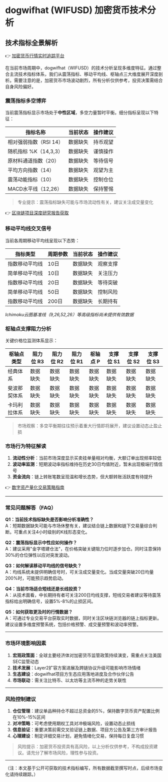 # dogwifhat (WIFUSD) 加密货币技术分析

## 技术指标全景解析
👉 [加密货币行情实时追踪平台](https://bit.ly/okx_welcome)

在当前市场周期中，dogwifhat（WIFUSD）的技术分析呈现多维度特征。通过整合主流技术指标体系，我们从震荡指标、移动平均线、枢轴点三大维度展开深度剖析。需要注意的是，加密货币市场波动剧烈，所有分析仅供参考，投资决策需结合自身风险偏好。

### 震荡指标多空博弈
当前震荡指标显示市场处于**中性区域**，多空力量暂时平衡。细分指标呈现以下特征：

| 指标名称                          | 当前状态 | 操作建议 |
|-----------------------------------|----------|----------|
| 相对强弱指数（RSI 14）            | 数据缺失 | 持币观望 |
| 随机指标 %K（14,3,3）             | 数据缺失 | 谨慎操作 |
| 原材料通道指数（20）              | 数据缺失 | 等待信号 |
| 平均方向指数（14）                | 数据缺失 | 观望为主 |
| 震荡动能指标（10）                | 数据缺失 | 控制仓位 |
| MACD水平线（12,26）               | 数据缺失 | 保持警惕 |

> 专业提示：震荡指标缺失可能与市场流动性有关，建议关注成交量变化

👉 [区块链项目深度研究报告获取](https://bit.ly/okx_welcome)

### 移动平均线交叉信号
当前各周期移动平均线呈现以下态势：

| 指标类型          | 周期参数     | 当前状态 | 操作建议 |
|-------------------|--------------|----------|----------|
| 指数移动平均线    | 10日         | 数据缺失 | 观察支撑 |
| 简单移动平均线    | 10日         | 数据缺失 | 关注压力 |
| 指数移动平均线    | 20日         | 数据缺失 | 等待突破 |
| 简单移动平均线    | 50日         | 数据缺失 | 控制风险 |
| 指数移动平均线    | 200日       | 数据缺失 | 长期持有 |

*Ichimoku云图基准线（9,26,52,26）等高级指标尚未提供有效数据*

### 枢轴点支撑阻力分析
关键价格位监测体系显示：

| 枢轴点类型   | 阻力位 R3 | 阻力位 R2 | 阻力位 R1 | 枢轴点 P | 支撑位 S1 | 支撑位 S2 | 支撑位 S3 |
|--------------|-----------|-----------|-----------|----------|-----------|-----------|-----------|
| 经典体系     | 数据缺失  | 数据缺失  | 数据缺失  | 数据缺失 | 数据缺失  | 数据缺失  | 数据缺失  |
| 斐波那契体系 | 数据缺失  | 数据缺失  | 数据缺失  | 数据缺失 | 数据缺失  | 数据缺失  | 数据缺失  |
| 卡玛利拉体系 | 数据缺失  | 数据缺失  | 数据缺失  | 数据缺失 | 数据缺失  | 数据缺失  | 数据缺失  |

> 市场观察：多空平衡期往往预示着重大行情即将展开，建议设置动态止盈止损

### 市场行为特征解读

1. **流动性分析**：当前市场深度显示买卖挂单量相对均衡，大额订单出现频率较低
2. **波动率监测**：短期波动率指标维持在历史30日均值附近，暂未出现极端行情信号
3. **资金流向**：链上转账笔数呈现温和增长态势，但大额转账活跃度有待提升

👉 [数字资产量化交易策略指南](https://bit.ly/okx_welcome)

---

### 常见问题解答（FAQ）

**Q1：当前技术指标缺失是否影响分析准确性？**  
A：短期数据缺失可能与市场休整有关，建议结合链上数据和链下交易量综合判断。可重点关注4小时级别的K线形态变化。

**Q2：震荡指标显示中性应如何操作？**  
A：建议采用"金字塔建仓法"，在价格突破关键阻力位时逐步加仓。同时注意保持30%的仓位弹性以应对突发波动。

**Q3：如何解读移动平均线的信号缺失？**  
A：均线系统未提供明确信号时，可关注成交量变化。当成交量突破20日均量200%时，可能预示趋势启动。

**Q4：当前市场适合短线还是长线投资？**  
A：从技术面看，中长期持有者可关注200日均线支撑，短线交易者建议等待震荡指标给出明确信号，设置5%-8%的止损区间。

**Q5：如何获取更及时的行情数据？**  
A：可通过专业交易平台获取实时数据，同时关注区块链浏览器的链上指标更新。建议设置多维度预警系统，包括价格预警、成交量预警和波动率预警。

---

### 市场环境影响因素

1. **宏观政策面**：全球主要经济体对加密货币监管政策持续演变，需重点关注美国SEC监管动态
2. **技术发展**：Layer2扩容方案进展及跨链协议升级可能影响市场情绪
3. **生态建设**：dogwifhat项目方生态应用落地进度及合作伙伴公告
4. **市场联动**：需关注比特币、以太坊等主流币种的走势关联性

---

### 风险控制建议

1. **仓位管理**：建议单品种持仓不超过总资金的5%，保持数字货币资产配置比例在10%-15%区间
2. **对冲策略**：可考虑使用期权工具对冲极端风险，设置动态止损线
3. **信息验证**：重要决策前需交叉验证链上数据、项目方公告及第三方审计报告
4. **心理建设**：制定详细交易计划，避免情绪化交易，保持每日复盘习惯

> 风险提示：加密货币投资具有高风险，以上分析仅供参考，不构成投资建议。请充分了解市场风险，理性参与投资。

---

（注：本文基于公开可获取的技术指标编写，所有数据截至撰写时点，后续市场变化请持续跟踪。）